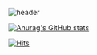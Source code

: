 ![header](https://capsule-render.vercel.app/api?type=rounded&color=0164fe&height=300&section=header&text=Sungho%20Park&fontSize=60&fontColor=FFFFFF)

[![Anurag's GitHub stats](https://github-readme-stats.vercel.app/api?username=psh320)](https://github.com/psh320/github-readme-stats)

[![Hits](https://hits.seeyoufarm.com/api/count/incr/badge.svg?url=https%3A%2F%2Fgithub.com%2Fpsh320%2Fhit-counter&count_bg=%23353535&title_bg=%230F0F0F&icon=github.svg&icon_color=%23FFFFFF&title=GIthub&edge_flat=false)](https://hits.seeyoufarm.com)
